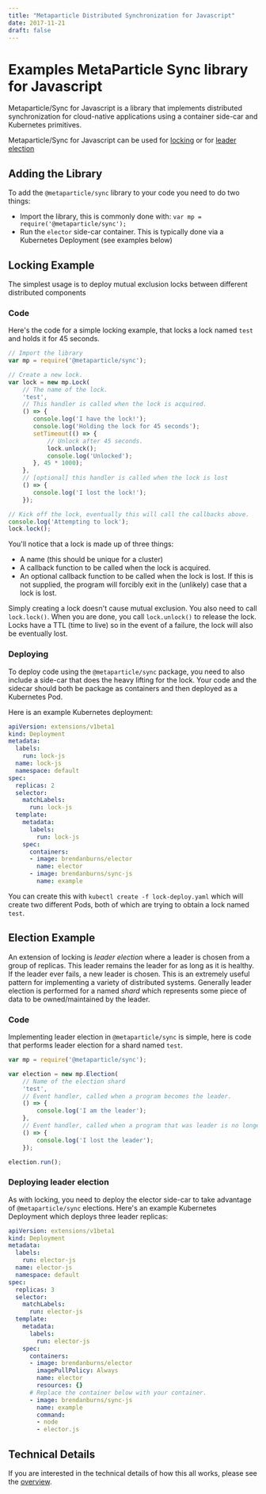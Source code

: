 ```yaml
---
title: "Metaparticle Distributed Synchronization for Javascript"
date: 2017-11-21
draft: false
---
```


# Examples MetaParticle Sync library for Javascript

Metaparticle/Sync for Javascript is a library that implements distributed synchronization
for cloud-native applications using a container side-car and Kubernetes primitives.

Metaparticle/Sync for Javascript can be used for [locking](#locking-example) or for
[leader election](#election-example)

## Adding the Library
To add the `@metaparticle/sync` library to your code you need to do two things:

   * Import the library, this is commonly done with: `var mp = require('@metaparticle/sync');`
   * Run the `elector` side-car container. This is typically done via a Kubernetes Deployment (see examples below)

## Locking Example
The simplest usage is to deploy mutual exclusion locks between different distributed components

### Code
Here's the code for a simple locking example, that locks a lock named `test` and holds it for 45 seconds.

```javascript
// Import the library
var mp = require('@metaparticle/sync');

// Create a new lock.
var lock = new mp.Lock(
    // The name of the lock.
    'test',
    // This handler is called when the lock is acquired.
    () => {
       console.log('I have the lock!');
       console.log('Holding the lock for 45 seconds');
       setTimeout(() => {
           // Unlock after 45 seconds.
           lock.unlock();
           console.log('Unlocked');
       }, 45 * 1000);
    },
    // [optional] this handler is called when the lock is lost
    () => {
       console.log('I lost the lock!');
    });

// Kick off the lock, eventually this will call the callbacks above.
console.log('Attempting to lock');
lock.lock();
```

You'll notice that a lock is made up of three things:

   * A name (this should be unique for a cluster)
   * A callback function to be called when the lock is acquired.
   * An optional callback function to be called when the lock is lost. If this is not supplied, the program will forcibly exit in the (unlikely) case that a lock is lost.

Simply creating a lock doesn't cause mutual exclusion. You also need to call `lock.lock()`. When
you are done, you call `lock.unlock()` to release the lock. Locks have a TTL (time to live) so
in the event of a failure, the lock will also be eventually lost.

### Deploying
To deploy code using the `@metaparticle/sync` package, you need to also include a side-car that
does the heavy lifting for the lock. Your code and the sidecar should both be package as containers
and then deployed as a Kubernetes Pod.

Here is an example Kubernetes deployment:

```yaml
apiVersion: extensions/v1beta1
kind: Deployment
metadata:
  labels:
    run: lock-js
  name: lock-js
  namespace: default
spec:
  replicas: 2
  selector:
    matchLabels:
      run: lock-js
  template:
    metadata:
      labels:
        run: lock-js 
    spec:
      containers:
      - image: brendanburns/elector
        name: elector
      - image: brendanburns/sync-js
        name: example
```

You can create this with `kubectl create -f lock-deploy.yaml` which will create two different Pods, both of which are trying to obtain a lock named `test`.

## Election Example
An extension of locking is _leader election_ where a leader is chosen from a group of replicas.
This leader remains the leader for as long as it is healthy. If the leader ever fails, a new
leader is chosen. This is an extremely useful pattern for implementing a variety of distributed systems. Generally leader election is performed for a named _shard_ which represents some piece
of data to be owned/maintained by the leader.

### Code
Implementing leader election in `@metaparticle/sync` is simple, here is code that performs
leader election for a shard named `test`.

```javascript
var mp = require('@metaparticle/sync');

var election = new mp.Election(
    // Name of the election shard
    'test',
    // Event handler, called when a program becomes the leader.
    () => {
        console.log('I am the leader');
    },
    // Event handler, called when a program that was leader is no longer leader.
    () => {
        console.log('I lost the leader');
    });

election.run();
```

### Deploying leader election
As with locking, you need to deploy the elector side-car to take advantage of `@metaparticle/sync` elections. Here's an example Kubernetes Deployment which deploys three leader replicas:

```yaml
apiVersion: extensions/v1beta1
kind: Deployment
metadata:
  labels:
    run: elector-js
  name: elector-js
  namespace: default
spec:
  replicas: 3
  selector:
    matchLabels:
      run: elector-js
  template:
    metadata:
      labels:
        run: elector-js 
    spec:
      containers:
      - image: brendanburns/elector
        imagePullPolicy: Always
        name: elector
        resources: {}
      # Replace the container below with your container.
      - image: brendanburns/sync-js
        name: example
        command:
        - node
        - elector.js
```

## Technical Details
If you are interested in the technical details of how this all works, please see the [overview](/tutorials/overview/).
